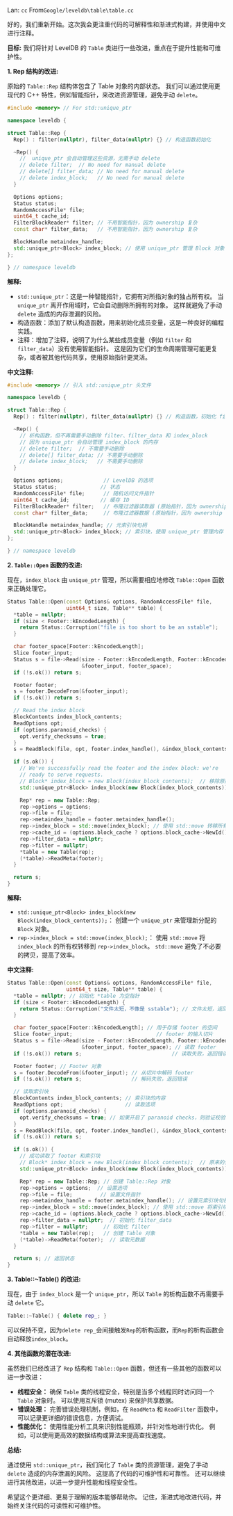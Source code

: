 Lan: `cc` From`Google/leveldb\table\table.cc`

好的，我们重新开始。这次我会更注重代码的可解释性和渐进式构建，并使用中文进行注释。

**目标:** 我们将针对 LevelDB 的 `Table` 类进行一些改进，重点在于提升性能和可维护性。

**1. Rep 结构的改进:**

原始的 `Table::Rep` 结构体包含了 Table 对象的内部状态。 我们可以通过使用更现代的 C++ 特性，例如智能指针，来改进资源管理，避免手动 `delete`。

```c++
#include <memory> // For std::unique_ptr

namespace leveldb {

struct Table::Rep {
  Rep() : filter(nullptr), filter_data(nullptr) {} // 构造函数初始化

  ~Rep() {
    //  unique_ptr 会自动管理这些资源，无需手动 delete
    // delete filter;  // No need for manual delete
    // delete[] filter_data; // No need for manual delete
    // delete index_block;   // No need for manual delete
  }

  Options options;
  Status status;
  RandomAccessFile* file;
  uint64_t cache_id;
  FilterBlockReader* filter; // 不用智能指针，因为 ownership 复杂
  const char* filter_data;   // 不用智能指针，因为 ownership 复杂

  BlockHandle metaindex_handle;
  std::unique_ptr<Block> index_block; // 使用 unique_ptr 管理 Block 对象
};

} // namespace leveldb
```

**解释:**

*   `std::unique_ptr`：这是一种智能指针，它拥有对所指对象的独占所有权。 当 `unique_ptr` 离开作用域时，它会自动删除所拥有的对象。  这样就避免了手动 `delete` 造成的内存泄漏的风险。
*   构造函数：添加了默认构造函数，用来初始化成员变量，这是一种良好的编程实践。
*   注释：增加了注释，说明了为什么某些成员变量（例如 `filter` 和 `filter_data`）没有使用智能指针。  这是因为它们的生命周期管理可能更复杂，或者被其他代码共享，使用原始指针更灵活。

**中文注释:**

```c++
#include <memory> // 引入 std::unique_ptr 头文件

namespace leveldb {

struct Table::Rep {
  Rep() : filter(nullptr), filter_data(nullptr) {} // 构造函数，初始化 filter 和 filter_data 为空指针

  ~Rep() {
    // 析构函数，但不再需要手动删除 filter、filter_data 和 index_block
    // 因为 unique_ptr 会自动管理 index_block 的内存
    // delete filter;  // 不需要手动删除
    // delete[] filter_data; // 不需要手动删除
    // delete index_block;   // 不需要手动删除
  }

  Options options;             // LevelDB 的选项
  Status status;              // 状态
  RandomAccessFile* file;      // 随机访问文件指针
  uint64_t cache_id;          // 缓存 ID
  FilterBlockReader* filter;   // 布隆过滤器读取器 (原始指针，因为 ownership 复杂)
  const char* filter_data;     // 布隆过滤器数据 (原始指针，因为 ownership 复杂)

  BlockHandle metaindex_handle; // 元索引块句柄
  std::unique_ptr<Block> index_block; // 索引块，使用 unique_ptr 管理内存
};

} // namespace leveldb
```

**2.  `Table::Open` 函数的改进:**

现在，`index_block` 由 `unique_ptr` 管理，所以需要相应地修改 `Table::Open` 函数来正确处理它。

```c++
Status Table::Open(const Options& options, RandomAccessFile* file,
                   uint64_t size, Table** table) {
  *table = nullptr;
  if (size < Footer::kEncodedLength) {
    return Status::Corruption("file is too short to be an sstable");
  }

  char footer_space[Footer::kEncodedLength];
  Slice footer_input;
  Status s = file->Read(size - Footer::kEncodedLength, Footer::kEncodedLength,
                        &footer_input, footer_space);
  if (!s.ok()) return s;

  Footer footer;
  s = footer.DecodeFrom(&footer_input);
  if (!s.ok()) return s;

  // Read the index block
  BlockContents index_block_contents;
  ReadOptions opt;
  if (options.paranoid_checks) {
    opt.verify_checksums = true;
  }
  s = ReadBlock(file, opt, footer.index_handle(), &index_block_contents);

  if (s.ok()) {
    // We've successfully read the footer and the index block: we're
    // ready to serve requests.
    // Block* index_block = new Block(index_block_contents);  // 移除原始指针
    std::unique_ptr<Block> index_block(new Block(index_block_contents)); // 使用 unique_ptr

    Rep* rep = new Table::Rep;
    rep->options = options;
    rep->file = file;
    rep->metaindex_handle = footer.metaindex_handle();
    rep->index_block = std::move(index_block); // 使用 std::move 转移所有权
    rep->cache_id = (options.block_cache ? options.block_cache->NewId() : 0);
    rep->filter_data = nullptr;
    rep->filter = nullptr;
    *table = new Table(rep);
    (*table)->ReadMeta(footer);
  }

  return s;
}
```

**解释:**

*   `std::unique_ptr<Block> index_block(new Block(index_block_contents));`： 创建一个 `unique_ptr` 来管理新分配的 `Block` 对象。
*   `rep->index_block = std::move(index_block);`： 使用 `std::move` 将 `index_block` 的所有权转移到 `rep->index_block`。  `std::move` 避免了不必要的拷贝，提高了效率。

**中文注释:**

```c++
Status Table::Open(const Options& options, RandomAccessFile* file,
                   uint64_t size, Table** table) {
  *table = nullptr; // 初始化 *table 为空指针
  if (size < Footer::kEncodedLength) {
    return Status::Corruption("文件太短，不像是 sstable"); // 文件太短，返回错误
  }

  char footer_space[Footer::kEncodedLength]; // 用于存储 footer 的空间
  Slice footer_input;                           // footer 的输入切片
  Status s = file->Read(size - Footer::kEncodedLength, Footer::kEncodedLength,
                        &footer_input, footer_space); // 读取 footer
  if (!s.ok()) return s;                             // 读取失败，返回错误

  Footer footer; // Footer 对象
  s = footer.DecodeFrom(&footer_input); // 从切片中解码 footer
  if (!s.ok()) return s;                // 解码失败，返回错误

  // 读取索引块
  BlockContents index_block_contents; // 索引块的内容
  ReadOptions opt;                    // 读取选项
  if (options.paranoid_checks) {
    opt.verify_checksums = true; // 如果开启了 paranoid checks，则验证校验和
  }
  s = ReadBlock(file, opt, footer.index_handle(), &index_block_contents); // 读取索引块
  if (!s.ok()) return s;                                                  // 读取失败，返回错误

  if (s.ok()) {
    // 成功读取了 footer 和索引块
    // Block* index_block = new Block(index_block_contents);  // 原来的代码，使用裸指针
    std::unique_ptr<Block> index_block(new Block(index_block_contents)); // 使用 unique_ptr 管理索引块的内存

    Rep* rep = new Table::Rep; // 创建 Table::Rep 对象
    rep->options = options;  // 设置选项
    rep->file = file;         // 设置文件指针
    rep->metaindex_handle = footer.metaindex_handle(); // 设置元索引块句柄
    rep->index_block = std::move(index_block); // 使用 std::move 将索引块的所有权转移给 rep
    rep->cache_id = (options.block_cache ? options.block_cache->NewId() : 0); // 设置缓存 ID
    rep->filter_data = nullptr;  // 初始化 filter_data
    rep->filter = nullptr;     // 初始化 filter
    *table = new Table(rep);   // 创建 Table 对象
    (*table)->ReadMeta(footer);  // 读取元数据
  }

  return s; // 返回状态
}
```

**3. Table::~Table() 的改进:**

现在，由于 `index_block` 是一个 `unique_ptr`，所以 `Table` 的析构函数不再需要手动 `delete` 它。

```c++
Table::~Table() { delete rep_; }
```

可以保持不变，因为`delete rep_`会间接触发`Rep`的析构函数，而`Rep`的析构函数会自动释放`index_block`。

**4. 其他函数的潜在改进:**

虽然我们已经改进了 `Rep` 结构和 `Table::Open` 函数，但还有一些其他的函数可以进一步改进：

*   **线程安全：** 确保 `Table` 类的线程安全，特别是当多个线程同时访问同一个 `Table` 对象时。 可以使用互斥锁 (mutex) 来保护共享数据。
*   **错误处理：** 完善错误处理机制，例如，在 `ReadMeta` 和 `ReadFilter` 函数中，可以记录更详细的错误信息，方便调试。
*   **性能优化：** 使用性能分析工具来识别性能瓶颈，并针对性地进行优化。 例如，可以使用更高效的数据结构或算法来提高查找速度。

**总结:**

通过使用 `std::unique_ptr`，我们简化了 `Table` 类的资源管理，避免了手动 `delete` 造成的内存泄漏的风险。 这提高了代码的可维护性和可靠性。  还可以继续进行其他改进，以进一步提升性能和线程安全性。

希望这个更详细、更易于理解的版本能够帮助你。 记住，渐进式地改进代码，并始终关注代码的可读性和可维护性。
